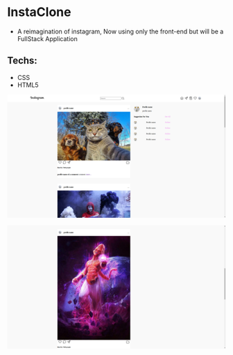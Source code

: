 # InstaClone
- A reimagination of instagram, Now using only the front-end but will be a FullStack Application

## Techs: 

- CSS
- HTML5


![All Movies](https://github.com/Igor-Felipy/InstaClone/blob/master/readme_images/image1.png)

![All Movies](https://github.com/Igor-Felipy/InstaClone/blob/master/readme_images/image2.png)

